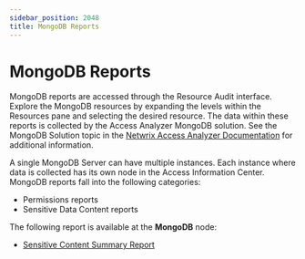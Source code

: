 ```yaml
---
sidebar_position: 2048
title: MongoDB Reports
---
```


# MongoDB Reports

MongoDB reports are accessed through the Resource Audit interface. Explore the MongoDB resources by expanding the levels within the Resources pane and selecting the desired resource. The data within these reports is collected by the Access Analyzer MongoDB solution. See the MongoDB Solution topic in the [Netwrix Access Analyzer Documentation](https://helpcenter.netwrix.com/category/accessanalyzer "Netwrix Access Analyzer Documentation") for additional information.

A single MongoDB Server can have multiple instances. Each instance where data is collected has its own node in the Access Information Center. MongoDB reports fall into the following categories:

* Permissions reports
* Sensitive Data Content reports

The following report is available at the **MongoDB** node:

* [Sensitive Content Summary Report](SensitiveContentSummary "Sensitive Content Summary Report")